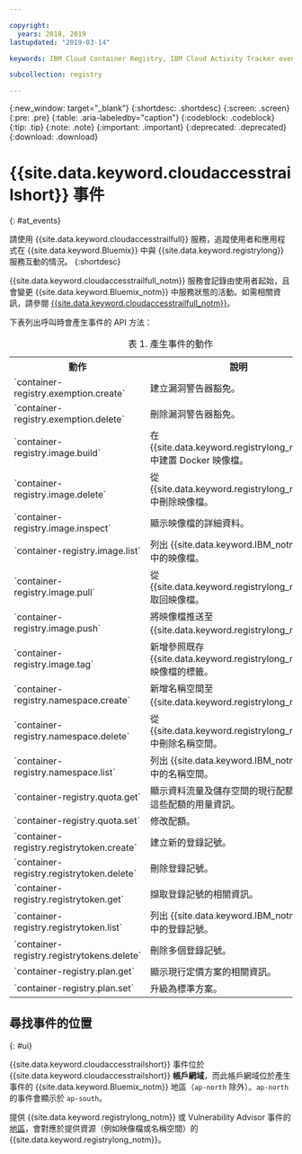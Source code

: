 ```yaml
---

copyright:
  years: 2018, 2019
lastupdated: "2019-03-14"

keywords: IBM Cloud Container Registry, IBM Cloud Activity Tracker events, Activity Tracker events, events, track,

subcollection: registry

---
```


{:new_window: target="_blank"}
{:shortdesc: .shortdesc}
{:screen: .screen}
{:pre: .pre}
{:table: .aria-labeledby="caption"}
{:codeblock: .codeblock}
{:tip: .tip}
{:note: .note}
{:important: .important}
{:deprecated: .deprecated}
{:download: .download}

# {{site.data.keyword.cloudaccesstrailshort}} 事件
{: #at_events}

請使用 {{site.data.keyword.cloudaccesstrailfull}} 服務，追蹤使用者和應用程式在 {{site.data.keyword.Bluemix}} 中與 {{site.data.keyword.registrylong}} 服務互動的情況。
{:shortdesc}

{{site.data.keyword.cloudaccesstrailfull_notm}} 服務會記錄由使用者起始，且會變更 {{site.data.keyword.Bluemix_notm}} 中服務狀態的活動。如需相關資訊，請參閱 [{{site.data.keyword.cloudaccesstrailfull_notm}}](/docs/services/cloud-activity-tracker?topic=cloud-activity-tracker-getting-started-with-cla#getting-started-with-cla)。


下表列出呼叫時會產生事件的 API 方法：

<table>
  <caption>表 1. 產生事件的動作</caption>
  <tr>
    <th>動作</th>
	  <th>說明</th>
  </tr>
  <tr>
    <td>`container-registry.exemption.create`</td>
	  <td>建立漏洞警告器豁免。</td>
  </tr>
  <tr>
    <td>`container-registry.exemption.delete`</td>
	  <td>刪除漏洞警告器豁免。</td>
  </tr>
  <tr>
    <td>`container-registry.image.build`</td>
	  <td>在 {{site.data.keyword.registrylong_notm}} 中建置 Docker 映像檔。</td>
  </tr>
  <tr>
    <td>`container-registry.image.delete`</td>
	  <td>從 {{site.data.keyword.registrylong_notm}} 中刪除映像檔。</td>
  </tr>
  <tr>
    <td>`container-registry.image.inspect`</td>
	  <td>顯示映像檔的詳細資料。</td>
  </tr>
  <tr>
    <td>`container-registry.image.list`</td>
	  <td>列出 {{site.data.keyword.IBM_notm}} 帳戶中的映像檔。</td>
  </tr>
  <tr>
    <td>`container-registry.image.pull`</td>
	  <td>從 {{site.data.keyword.registrylong_notm}} 取回映像檔。</td>
  </tr>
  <tr>
    <td>`container-registry.image.push`</td>
	  <td>將映像檔推送至 {{site.data.keyword.registrylong_notm}}。</td>
  </tr>
  <tr>
    <td>`container-registry.image.tag`</td>
	  <td>新增參照既存 {{site.data.keyword.registrylong_notm}} 映像檔的標籤。</td>
  </tr>
  <tr>
    <td>`container-registry.namespace.create`</td>
	  <td>新增名稱空間至 {{site.data.keyword.registrylong_notm}}。</td>
  </tr>
  <tr>
    <td>`container-registry.namespace.delete`</td>
	  <td>從 {{site.data.keyword.registrylong_notm}} 中刪除名稱空間。</td>
  </tr>
  <tr>
    <td>`container-registry.namespace.list`</td>
	  <td>列出 {{site.data.keyword.IBM_notm}} 帳戶中的名稱空間。</td>
  </tr>
  <tr>
    <td>`container-registry.quota.get`</td>
	  <td>顯示資料流量及儲存空間的現行配額，以及這些配額的用量資訊。</td>
  </tr>
  <tr>
    <td>`container-registry.quota.set`</td>
	  <td>修改配額。</td>
  </tr>
  <tr>
    <td>`container-registry.registrytoken.create`</td>
	  <td>建立新的登錄記號。</td>
  </tr>
  <tr>
    <td>`container-registry.registrytoken.delete`</td>
	  <td>刪除登錄記號。</td>
  </tr>
  <tr>
    <td>`container-registry.registrytoken.get`</td>
	  <td>擷取登錄記號的相關資訊。</td>
  </tr>
  <tr>
    <td>`container-registry.registrytoken.list`</td>
	  <td>列出 {{site.data.keyword.IBM_notm}} 帳戶中的登錄記號。</td>
  </tr>
  <tr>
    <td>`container-registry.registrytokens.delete`</td>
	  <td>刪除多個登錄記號。</td>
  </tr>
  <tr>
    <td>`container-registry.plan.get`</td>
	  <td>顯示現行定價方案的相關資訊。</td>
  </tr>
  <tr>
    <td>`container-registry.plan.set`</td>
	  <td>升級為標準方案。</td>
  </tr>
 </table>

## 尋找事件的位置
{: #ui}

{{site.data.keyword.cloudaccesstrailshort}} 事件位於 {{site.data.keyword.cloudaccesstrailshort}} **帳戶網域**，而此帳戶網域位於產生事件的 {{site.data.keyword.Bluemix_notm}} 地區（`ap-north` 除外）。`ap-north` 的事件會顯示於 `ap-south`。

提供 {{site.data.keyword.registrylong_notm}} 或 Vulnerability Advisor 事件的[地區](/docs/services/Registry?topic=registry-registry_overview#registry_regions)，會對應於提供資源（例如映像檔或名稱空間）的 {{site.data.keyword.registrylong_notm}}。
